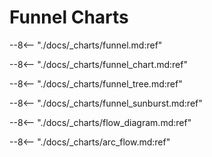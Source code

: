 # Funnel Charts

--8<-- "./docs/_charts/funnel.md:ref"

--8<-- "./docs/_charts/funnel_chart.md:ref"

--8<-- "./docs/_charts/funnel_tree.md:ref"

--8<-- "./docs/_charts/funnel_sunburst.md:ref"

--8<-- "./docs/_charts/flow_diagram.md:ref"

--8<-- "./docs/_charts/arc_flow.md:ref"